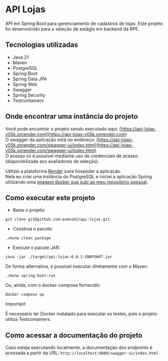 # API Lojas

API em Spring Boot para gerenciamento de cadastros de lojas.
Este projeto foi desenvolvido para a seleção de estágio em backend da RPE.

## Tecnologias utilizadas
- Java 21
- Maven
- PostgreSQL
- Spring Boot
- Spring Data JPA
- Spring Web
- Swagger
- Spring Security
- Testcontainers

## Onde encontrar uma instância do projeto

Você pode encontrar o projeto sendo executado aqui: [https://api-lojas-y05k.onrender.com](https://api-lojas-y05k.onrender.com)  
O swagger da aplicação está no endereço: [https://api-lojas-y05k.onrender.com/swagger-ui/index.html](https://api-lojas-y05k.onrender.com/swagger-ui/index.html)  
O acesso só é possível mediante uso de credenciais de acesso (disponibilizada aos avaliadores da seleção).

Utilizei a plataforma [Render](https://render.com/) para hospedar a aplicação.  
Nela eu criei uma instância do PostgreSQL e iniciei a aplicação Spring utilizando uma [imagem docker que subi ao meu repositório pessoal](https://hub.docker.com/r/andsvb2/api-lojas).   

## Como executar este projeto

- Baixe o projeto:
```shell
git clone git@github.com:andsvb2/api-lojas.git
```
- Construa o pacote:
```shell
./mvnw clean package
```
- Execute o pacote JAR:
```shell
java -jar ./target/api-lojas-0.0.1-SNAPSHOT.jar
```

De forma alternativa, é possível executar diretamente com o Maven:
```shell
./mvnw spring-boot:run
```

Ou, ainda, com o docker-compose fornecido:
 ```shell
docker compose up
```

> [!IMPORTANT]
> É necessário ter Docker instalado para executar os testes, pois o projeto utiliza Testcontainers. 
 
## Como acessar a documentação do projeto
Caso esteja executando localmente, a documentação dos _endpoints_ é acessada a partir da URL:
``http://localhost:8080/swagger-ui/index.html``